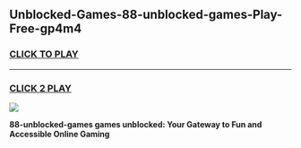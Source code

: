 
## Unblocked-Games-88-unblocked-games-Play-Free-gp4m4
<h3>
<a href="https://premium76.site?title=88-unblocked-games&ref=15A">CLICK TO PLAY</a></h3>
<hr>

<h3>
<a href="https://premium76.site?title=88-unblocked-games&ref=15A">CLICK 2 PLAY</a>
  
</h3>

<a href="https://premium76.site?title=88-unblocked-games&ref=15A"><img src="https://clearcache.store/games.png"></a>


**88-unblocked-games games unblocked: Your Gateway to Fun and Accessible Online Gaming**
